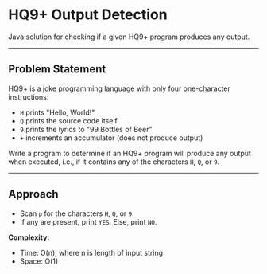# HQ9+ Output Detection

Java solution for checking if a given HQ9+ program produces any output.

---

## Problem Statement

HQ9+ is a joke programming language with only four one-character instructions:
- `H` prints "Hello, World!"
- `Q` prints the source code itself
- `9` prints the lyrics to "99 Bottles of Beer"
- `+` increments an accumulator (does not produce output)

Write a program to determine if an HQ9+ program will produce any output when executed, i.e., if it contains any of the characters `H`, `Q`, or `9`.

---


## Approach

- Scan `p` for the characters `H`, `Q`, or `9`.
- If any are present, print `YES`. Else, print `NO`.

**Complexity:**  
- Time: O(n), where n is length of input string
- Space: O(1)

